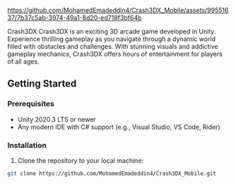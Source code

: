 


https://github.com/MohamedEmadeddin4/Crash3DX_Mobile/assets/99551637/7b37c5ab-3974-49a1-8d20-ed718f3bf64b




Crash3DX
Crash3DX is an exciting 3D arcade game developed in Unity. Experience thrilling gameplay as you navigate through a dynamic world filled with obstacles and challenges. With stunning visuals and addictive gameplay mechanics, Crash3DX offers hours of entertainment for players of all ages.


## Getting Started

### Prerequisites

- Unity 2020.3 LTS or newer
- Any modern IDE with C# support (e.g., Visual Studio, VS Code, Rider)

### Installation

1. Clone the repository to your local machine:

```bash
git clone https://github.com/MohamedEmadeddin4/Crash3DX_Mobile.git
